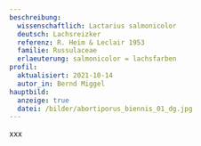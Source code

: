 ```yaml
---
beschreibung:
  wissenschaftlich: Lactarius salmonicolor
  deutsch: Lachsreizker
  referenz: R. Heim & Leclair 1953
  familie: Russulaceae
  erlaeuterung: salmonicolor = lachsfarben
profil:
  aktualisiert: 2021-10-14
  autor_in: Bernd Miggel
hauptbild:
  anzeige: true
  datei: /bilder/abortiporus_biennis_01_dg.jpg
---
```

xxx